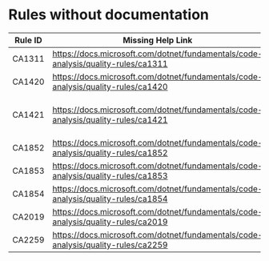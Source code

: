 # Rules without documentation

Rule ID | Missing Help Link | Title |
--------|-------------------|-------|
CA1311 | <https://docs.microsoft.com/dotnet/fundamentals/code-analysis/quality-rules/ca1311> | Specify a culture or use an invariant version |
CA1420 | <https://docs.microsoft.com/dotnet/fundamentals/code-analysis/quality-rules/ca1420> | Property, type, or attribute requires runtime marshalling |
CA1421 | <https://docs.microsoft.com/dotnet/fundamentals/code-analysis/quality-rules/ca1421> | This method uses runtime marshalling even when the 'DisableRuntimeMarshallingAttribute' is applied |
CA1852 | <https://docs.microsoft.com/dotnet/fundamentals/code-analysis/quality-rules/ca1852> | Seal internal types |
CA1853 | <https://docs.microsoft.com/dotnet/fundamentals/code-analysis/quality-rules/ca1853> | Unnecessary call to 'Dictionary.ContainsKey(key)' |
CA1854 | <https://docs.microsoft.com/dotnet/fundamentals/code-analysis/quality-rules/ca1854> | Avoid constant arrays as arguments |
CA2019 | <https://docs.microsoft.com/dotnet/fundamentals/code-analysis/quality-rules/ca2019> | Improper 'ThreadStatic' field initialization |
CA2259 | <https://docs.microsoft.com/dotnet/fundamentals/code-analysis/quality-rules/ca2259> | 'ThreadStatic' only affects static fields |